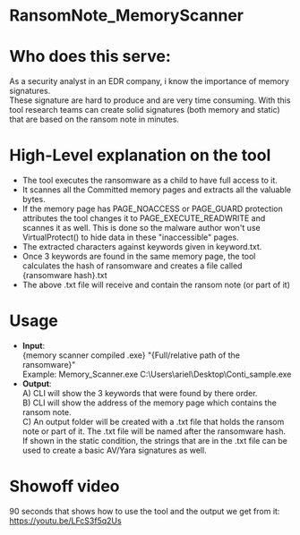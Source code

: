 # RansomNote_MemoryScanner


# Who does this serve:
As a security analyst in an EDR company, i know the importance of memory signatures.  
These signature are hard to produce and are very time consuming. With this tool research teams can create solid signatures (both memory and static) that are based on the ransom note in minutes.  
 

# High-Level explanation on the tool
 * The tool executes the ransomware as a child to have full access to it.
 * It scannes all the Committed memory pages and extracts all the valuable bytes.
 * If the memory page has PAGE_NOACCESS or PAGE_GUARD protection attributes the tool changes it to PAGE_EXECUTE_READWRITE and scannes it as well. This is done so the     malware author won't use VirtualProtect() to hide data in these "inaccessible" pages.
 * The extracted characters against keywords given in keyword.txt.
 * Once 3 keywords are found in the same memory page, the tool calculates the hash of ransomware and creates a file called {ransomware hash}.txt
 * The above .txt file will receive and contain the ransom note (or part of it)


# Usage
  * **Input**:  
    {memory scanner compiled .exe} "{Full/relative path of the ransomware}"  
    Example: Memory_Scanner.exe  C:\Users\ariel\Desktop\Conti_sample.exe  
  * **Output**:  
    A) CLI will show the 3 keywords that were found by there order.  
    B) CLI will show the address of the memory page which contains the ransom note.  
    C) An output folder will be created with a .txt file that holds the ransom note or part of it. The .txt file will be named after the ransomware hash.  
       If shown in the static condition, the strings that are in the .txt file can be used to create a basic AV/Yara signatures as well.



# Showoff video
90 seconds that shows how to use the tool and the output we get from it:  https://youtu.be/LFcS3f5q2Us
